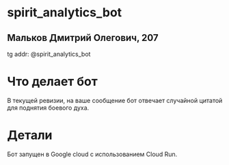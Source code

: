 # spirit_analytics_bot

## Мальков Дмитрий Олегович, 207

tg addr: @spirit_analytics_bot

# Что делает бот

В текущей ревизии, на ваше сообщение бот отвечает случайной цитатой для поднятия боевого духа.

# Детали

Бот запущен в Google cloud с использованием Cloud Run.